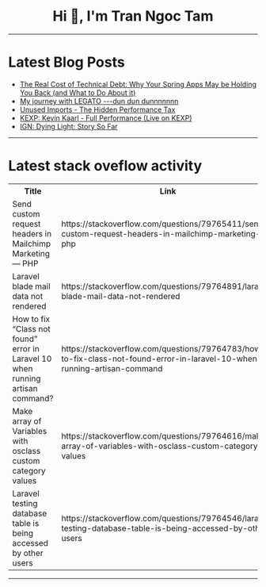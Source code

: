 <h1 align="center">Hi 👋, I'm Tran Ngoc Tam</h1>

---

# Latest Blog Posts 
<!-- BLOG-POST-LIST:START -->
- [The Real Cost of Technical Debt: Why Your Spring Apps May be Holding You Back &lpar;and What to Do About it&rpar;](https://dev.to/michelle_sebek_/the-real-cost-of-technical-debt-why-your-spring-apps-may-be-holding-you-back-and-what-to-do-about-1226)
- [My journey with LEGATO ---dun dun dunnnnnnn](https://dev.to/emmanuel_appah_8f0d1e6903/my-journey-with-legato-dun-dun-dunnnnnnn-1hhj)
- [Unused Imports - The Hidden Performance Tax](https://dev.to/vivekjami/unused-imports-the-hidden-performance-tax-3340)
- [KEXP: Kevin Kaarl - Full Performance &lpar;Live on KEXP&rpar;](https://dev.to/music_youtube/kexp-kevin-kaarl-full-performance-live-on-kexp-4il8)
- [IGN: Dying Light: Story So Far](https://dev.to/gg_news/ign-dying-light-story-so-far-32mk)
<!-- BLOG-POST-LIST:END -->

---

# Latest stack oveflow activity
<table>
  <tr><th>Title</th><th>Link</th></tr>
  <!-- STACKOVERFLOW:START --><tr><td>Send custom request headers in Mailchimp Marketing — PHP</td><td>https://stackoverflow.com/questions/79765411/send-custom-request-headers-in-mailchimp-marketing-php</td></tr><tr><td>Laravel blade mail data not rendered</td><td>https://stackoverflow.com/questions/79764891/laravel-blade-mail-data-not-rendered</td></tr><tr><td>How to fix “Class not found” error in Laravel 10 when running artisan command?</td><td>https://stackoverflow.com/questions/79764783/how-to-fix-class-not-found-error-in-laravel-10-when-running-artisan-command</td></tr><tr><td>Make array of Variables with osclass custom category values</td><td>https://stackoverflow.com/questions/79764616/make-array-of-variables-with-osclass-custom-category-values</td></tr><tr><td>Laravel testing database table is being accessed by other users</td><td>https://stackoverflow.com/questions/79764546/laravel-testing-database-table-is-being-accessed-by-other-users</td></tr><!-- STACKOVERFLOW:END -->
</table>

---


